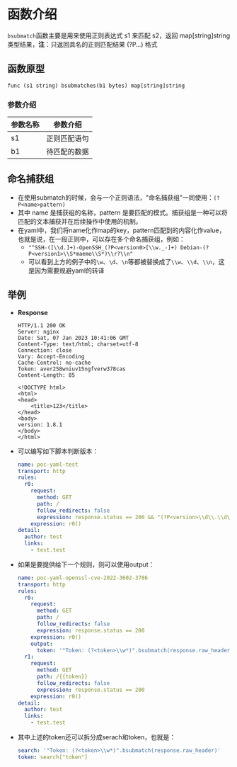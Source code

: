 # 函数介绍

`bsubmatch`函数主要是用来使用正则表达式 s1 来匹配 s2，返回 map[string]string 类型结果，**注**：只返回具名的正则匹配结果 (?P<name>…) 格式

## 函数原型

`func (s1 string) bsubmatches(b1 bytes) map[string]string`

### 参数介绍

| 参数名称 | 参数介绍   |
|------|--------|
| s1   | 正则匹配语句 |
| b1   | 待匹配的数据 |

## 命名捕获组

- 在使用submatch的时候，会与一个正则语法，"命名捕获组"一同使用：`(?P<name>pattern)`
- 其中 name 是捕获组的名称，pattern 是要匹配的模式。捕获组是一种可以将匹配的文本捕获并在后续操作中使用的机制。
- 在yaml中，我们将name化作map的key，pattern匹配到的内容化作value，也就是说，在一段正则中，可以存在多个命名捕获组，例如：
  - `"^SSH-([\\d.]+)-OpenSSH_(?P<version0>[\\w._-]+) Debian-(?P<version1>\\S*maemo\\S*)\\r?\\n"`
  - 可以看到上方的例子中的`\w`、`\d`、`\n`等都被替换成了`\\w`、`\\d`、`\\n`，这是因为需要规避yaml的转译


## 举例

- **Response**

  ```HTTP
  HTTP/1.1 200 OK
  Server: nginx
  Date: Sat, 07 Jan 2023 10:41:06 GMT
  Content-Type: text/html; charset=utf-8
  Connection: close
  Vary: Accept-Encoding
  Cache-Control: no-cache
  Token: aver258wniuv15ngfverw378cas
  Content-Length: 85

  <!DOCTYPE html>
  <html>
  <head>
      <title>123</title>
  </head>
  <body>
  version: 1.8.1
  </body>
  </html>
  ```
- 可以编写如下脚本判断版本：
  ```yaml
  name: poc-yaml-test
  transport: http
  rules:
    r0:
      request:
        method: GET
        path: /
        follow_redirects: false
        expression: response.status == 200 && "(?P<version>\\d\\.\\d\\.\\d\\.)".bsubmatch(response.body)["version"].versionEqual("1.8.1")
      expression: r0()
  detail:
    author: test
    links:
      - test.test
  ```
- 如果是要提供给下一个规则，则可以使用output：
  ```yaml
  name: poc-yaml-openssl-cve-2022-3602-3786
  transport: http
  rules:
    r0:
      request:
        method: GET
        path: /
        follow_redirects: false
        expression: response.status == 200
      expression: r0()
      output:
        token: '"Token: (?<token>\\w*)".bsubmatch(response.raw_header)["token"]'
    r1:
      request:
        method: GET
        path: /{{token}}
        follow_redirects: false
        expression: response.status == 200
      expression: r0()
  detail:
    author: test
    links:
      - test.test
  ```
- 其中上述的token还可以拆分成serach和token，也就是：

  ```yaml
  search: '"Token: (?<token>\\w*)".bsubmatch(response.raw_header)'
  token: search["token"]
  ```